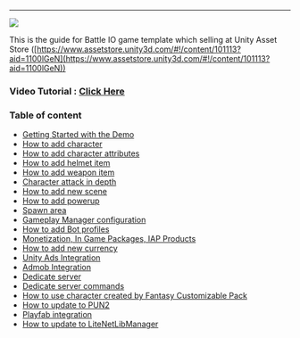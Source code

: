 * * *

![](https://cdn-images-1.medium.com/max/800/1*4XoD2maN6RhhERRnXPtpoA.png)

This is the guide for Battle IO game template which selling at Unity Asset Store ([https://www.assetstore.unity3d.com/#!/content/101113?aid=1100lGeN](https://www.assetstore.unity3d.com/#!/content/101113?aid=1100lGeN))

### Video Tutorial : [Click Here](https://www.youtube.com/playlist?list=PLPc4hSd4HARcZ2u1TO5-1-zkcsUgOdP2d)

### Table of content

*   [Getting Started with the Demo](pages/001-getting-started-with-the-demo)
*   [How to add character](pages/002-_BATTLE-IO---How-to-add-character)
*   [How to add character attributes](pages/003-_BATTLE-IO---How-to-add-character-attributes)
*   [How to add helmet item](pages/004-how-to-add-helmet-item)
*   [How to add weapon item](pages/005-_BATTLE-IO---How-to-add-weapon-item)
*   [Character attack in depth](pages/006-_BATTLE-IO---Character-attack-in-depth)
*   [How to add new scene](pages/007-_BATTLE-IO---How-to-add-new-scene)
*   [How to add powerup](pages/008-how-to-add-powerup)
*   [Spawn area](pages/009-spawn-area)
*   [Gameplay Manager configuration](pages/010-gameplay-configuration)
*   [How to add Bot profiles](pages/011-how-to-add-bot-profiles)
*   [Monetization, In Game Packages, IAP Products](pages/012-_BATTLE-IO---Monetization--In-Game-Packages--IAP-Products)
*   [How to add new currency](pages/013-_How-to-add-new-currency-for-BATTLE-IO--BOMBER-IO--SHOOTER-IO)
*   [Unity Ads Integration](pages/103-unity-ads-integration.md)
*   [Admob Integration](pages/015-_How-to-integrate-Admob-to-Battle-IO---Shooter-IO---Bomber-I)
*   [Dedicate server](pages/016-_BATTLE-IO---Dedicate-server)
*   [Dedicate server commands](pages/017-_BATTLE-IO--BOMBER-IO--SHOOTER-IO---Dedication-Command-Line-Arguments)
*   [How to use character created by Fantasy Customizable Pack](pages/020-_Fantasy-Customizable-Pack---How-to-create-character-for-BATTLE-IO--BOMBER-IO--SHOOTER-IO)
*   [How to update to PUN2](pages/101-update-to-pun2.md)
*   [Playfab integration](pages/102-playfab-integration.md)
*   [How to update to LiteNetLibManager](pages/104-update-to-litenetlib.md)